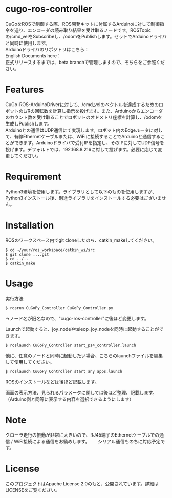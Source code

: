 # cugo-ros-controller

CuGoをROSで制御する際、ROS開発キットに付属するArduinoに対して制御指令を送り、エンコーダの読み取り結果を受け取るノードです。ROSTopicの/cmd_velをSubscribeし、/odomをPublishします。セットでArduinoドライバと同時に使用します。  
Arduinoドライバのリポジトリはこちら：  
English Documents here：   
正式リリースするまでは、beta branchで管理しますので、そちらをご参照ください。
 
# Features
CuGo-ROS-ArduinoDriverに対して、/cmd_velのベクトルを達成するためのロボットのL/Rの回転数を計算し指示を投げます。また、Arduinoからエンコーダのカウント数を受け取ることでロボットのオドメトリ座標を計算し、/odomを生成しPublishします。  
Arduinoとの通信はUDP通信にて実現します。ロボット内のEdgeルータに対して、有線Ethernetケーブルまたは、WiFiに接続することでArduinoと通信することができます。Arduinoドライバで受付IPを指定し、そのIPに対してUDP信号を投げます。デフォルトでは、192.168.8.216に対して投げます。必要に応じて変更してください。

# Requirement
Python3環境を使用します。ライブラリとして以下のものを使用しますが、Python3インストール後、別途ライブラリをインストールする必要はございません。
 
# Installation
ROSのワークスペース内でgit cloneしたのち、catkin_makeしてください。
~~~
$ cd ~/your/ros_workspace/catkin_ws/src
$ git clone ....git
$ cd ../..
$ catkin_make
~~~
 
# Usage
 
実行方法
~~~
$ rosrun CuGoPy_Controller CuGoPy_Controller.py
~~~
→ノード名が旧名なので、"cugo-ros-controller"に後ほど変更します。

Launchで起動すると、joy_nodeやteleop_joy_nodeを同時に起動することができます。
~~~
$ roslaunch CuGoPy_Controller start_ps4_controller.launch
~~~
他に、任意のノードと同時に起動したい場合、こちらのlaunchファイルを編集して使用してください。
~~~
$ roslaunch CuGoPy_Controller start_any_apps.launch
~~~

ROSのインストールなどは後ほど記載します。


画面の表示方法、見られるパラメータに関しては後ほど整理、記載します。（Arduino側と同等に表示する内容を選択できるようにします）

 
# Note
 
クローラ走行の振動が非常に大きいので、RJ45端子のEthernetケーブルでの通信 / WiFi接続による通信をお勧めします。　　
シリアル通信ものちに対応予定です。
 
 
# License
このプロジェクトはApache License 2.0のもと、公開されています。詳細はLICENSEをご覧ください。
